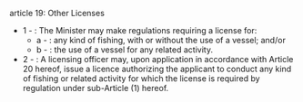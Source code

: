 article 19: Other Licenses

<ul>
			<li>1 - : The Minister may make regulations requiring a license for:<ul>
						<li>a - : any kind of fishing, with or without the use of a vessel; and&#x2F;or<ul>
						</ul></li>						<li>b - : the use of a vessel for any related activity.<ul>
						</ul></li>			</ul></li>			<li>2 - : A licensing officer may, upon application in accordance with Article 20 hereof, issue a licence authorizing the applicant to conduct any kind of fishing or related activity for which the license is required by regulation under sub-Article (1) hereof.<ul>
			</ul></li></ul>